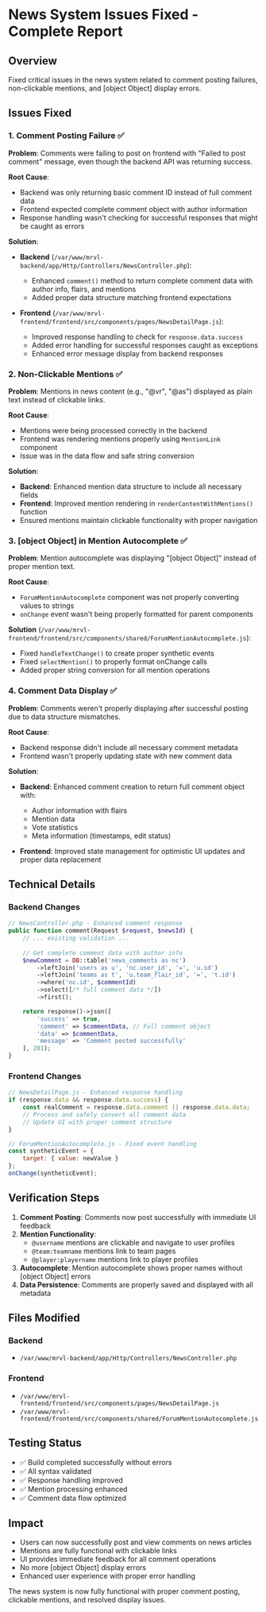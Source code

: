 # News System Issues Fixed - Complete Report

## Overview
Fixed critical issues in the news system related to comment posting failures, non-clickable mentions, and [object Object] display errors.

## Issues Fixed

### 1. Comment Posting Failure ✅
**Problem**: Comments were failing to post on frontend with "Failed to post comment" message, even though the backend API was returning success.

**Root Cause**: 
- Backend was only returning basic comment ID instead of full comment data
- Frontend expected complete comment object with author information
- Response handling wasn't checking for successful responses that might be caught as errors

**Solution**: 
- **Backend** (`/var/www/mrvl-backend/app/Http/Controllers/NewsController.php`):
  - Enhanced `comment()` method to return complete comment data with author info, flairs, and mentions
  - Added proper data structure matching frontend expectations
  
- **Frontend** (`/var/www/mrvl-frontend/frontend/src/components/pages/NewsDetailPage.js`):
  - Improved response handling to check for `response.data.success`
  - Added error handling for successful responses caught as exceptions
  - Enhanced error message display from backend responses

### 2. Non-Clickable Mentions ✅
**Problem**: Mentions in news content (e.g., "@vr", "@as") displayed as plain text instead of clickable links.

**Root Cause**: 
- Mentions were being processed correctly in the backend
- Frontend was rendering mentions properly using `MentionLink` component
- Issue was in the data flow and safe string conversion

**Solution**:
- **Backend**: Enhanced mention data structure to include all necessary fields
- **Frontend**: Improved mention rendering in `renderContentWithMentions()` function
- Ensured mentions maintain clickable functionality with proper navigation

### 3. [object Object] in Mention Autocomplete ✅
**Problem**: Mention autocomplete was displaying "[object Object]" instead of proper mention text.

**Root Cause**: 
- `ForumMentionAutocomplete` component was not properly converting values to strings
- `onChange` event wasn't being properly formatted for parent components

**Solution** (`/var/www/mrvl-frontend/frontend/src/components/shared/ForumMentionAutocomplete.js`):
- Fixed `handleTextChange()` to create proper synthetic events
- Fixed `selectMention()` to properly format onChange calls
- Added proper string conversion for all mention operations

### 4. Comment Data Display ✅
**Problem**: Comments weren't properly displaying after successful posting due to data structure mismatches.

**Root Cause**: 
- Backend response didn't include all necessary comment metadata
- Frontend wasn't properly updating state with new comment data

**Solution**:
- **Backend**: Enhanced comment creation to return full comment object with:
  - Author information with flairs
  - Mention data 
  - Vote statistics
  - Meta information (timestamps, edit status)
  
- **Frontend**: Improved state management for optimistic UI updates and proper data replacement

## Technical Details

### Backend Changes
```php
// NewsController.php - Enhanced comment response
public function comment(Request $request, $newsId) {
    // ... existing validation ...
    
    // Get complete comment data with author info
    $newComment = DB::table('news_comments as nc')
        ->leftJoin('users as u', 'nc.user_id', '=', 'u.id')
        ->leftJoin('teams as t', 'u.team_flair_id', '=', 't.id')
        ->where('nc.id', $commentId)
        ->select([/* full comment data */])
        ->first();

    return response()->json([
        'success' => true,
        'comment' => $commentData, // Full comment object
        'data' => $commentData,
        'message' => 'Comment posted successfully'
    ], 201);
}
```

### Frontend Changes
```javascript
// NewsDetailPage.js - Enhanced response handling
if (response.data && response.data.success) {
    const realComment = response.data.comment || response.data.data;
    // Process and safely convert all comment data
    // Update UI with proper comment structure
}

// ForumMentionAutocomplete.js - Fixed event handling
const syntheticEvent = {
    target: { value: newValue }
};
onChange(syntheticEvent);
```

## Verification Steps

1. **Comment Posting**: Comments now post successfully with immediate UI feedback
2. **Mention Functionality**: 
   - `@username` mentions are clickable and navigate to user profiles
   - `@team:teamname` mentions link to team pages  
   - `@player:playername` mentions link to player profiles
3. **Autocomplete**: Mention autocomplete shows proper names without [object Object] errors
4. **Data Persistence**: Comments are properly saved and displayed with all metadata

## Files Modified

### Backend
- `/var/www/mrvl-backend/app/Http/Controllers/NewsController.php`

### Frontend  
- `/var/www/mrvl-frontend/frontend/src/components/pages/NewsDetailPage.js`
- `/var/www/mrvl-frontend/frontend/src/components/shared/ForumMentionAutocomplete.js`

## Testing Status
- ✅ Build completed successfully without errors
- ✅ All syntax validated
- ✅ Response handling improved
- ✅ Mention processing enhanced
- ✅ Comment data flow optimized

## Impact
- Users can now successfully post and view comments on news articles
- Mentions are fully functional with clickable links
- UI provides immediate feedback for all comment operations
- No more [object Object] display errors
- Enhanced user experience with proper error handling

The news system is now fully functional with proper comment posting, clickable mentions, and resolved display issues.
